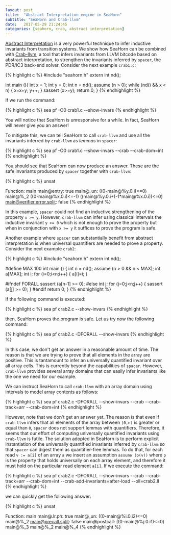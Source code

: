 ```yaml
---
layout: post
title:  "Abstract Interpretation engine in SeaHorn"
subtitle: "SeaHorn and Crab-llvm"
date:   2017-05-29 21:24:45
categories: [seahorn, crab, abstract interpretation]
---
```


[Abstract Interpretation](https://en.wikipedia.org/wiki/Abstract_interpretation) is
a very powerful technique to infer inductive invariants from
transition systems. We show how SeaHorn can be combined
with [Crab-llvm](https://github.com/caballa/crab-llvm), a tool that infers
invariants from LLVM bitcode based on abstract interpretation, to
strengthen the invariants inferred by `spacer`, the PDR/IC3 back-end
solver. Consider the next example `crab1.c`:

{% highlight c  %}
#include "seahorn.h"
extern int nd();

int main (){
  int x = 1;
  int y = 0;
  int n = nd();
  assume (n > 0);
  while (nd() && x < n) {
    x=x+y;
    y++;
  }
  sassert (x>=y);
  return 0;
}
{% endhighlight %}

If we run the command:

{% highlight c %}
     sea pf -O0 crab1.c --show-invars
{% endhighlight %}

You will notice that SeaHorn is unresponsive for a while. In fact,
SeaHorn will never give you an answer!

To mitigate this, we can tell SeaHorn to call `crab-llvm` and use all
the invariants inferred by `crab-llvm` as *lemmas* in `spacer`:

{% highlight c %}
sea pf -O0 crab1.c --show-invars --crab --crab-dom=int
{% endhighlight %}

You should see that SeaHorn can now produce an answer. These are the
safe invariants produced by `spacer` together with `crab-llvm`:

{% highlight c %}
unsat

Function: main
main@entry: true
main@_un:
    ((0-main@%y.0.i)<=0)
	main@%_2
	((0-main@%x.0.i)<=-1)
	((main@%y.0.i+(-1*main@%x.0.i))<=0)
main@verifier.error.split: false
{% endhighlight %}

In this example, `spacer` could not find an inductive strengthening of
the property `x >= y`. However, `crab-llvm` can infer using classical
intervals the inductive invariant `y >= 0` which is not enough to
prove the property but when in conjunction with `x >= y` it suffices
to prove the program is safe.

Another example where `spacer` can substantially benefit from abstract
interpretation is when universal quantifiers are needed to prove a
property. Consider the next example `crab2`:

{% highlight c  %}
#include "seahorn.h"
extern int nd();

#define MAX 100
int main () {
  int n = nd();
  assume (n > 0 && n < MAX);
  int a[MAX];
  int i;
  for (i=0;i<n;i++) {
    a[i]=i;
  }

#ifndef FORALL
  sassert (a[n-1] >= 0);
#else
  int j;
  for (j=0;j<n;j++) {
    sassert (a[j] >= 0);
  }
#endif
  return 0;
}
{% endhighlight %}

If the following command is executed:

{% highlight c %}
        sea pf crab2.c --show-invars
{% endhighlight %}

then, SeaHorn proves the program is safe. Let us try now the following command:

{% highlight c %}
        sea pf crab2.c -DFORALL --show-invars
{% endhighlight %}

In this case, we don't get an answer in a reasonable amount of
time. The reason is that we are trying to prove that all elements in
the array are positive. This is tantamount to infer an universally
quantified invariant over all array cells. This is currently beyond
the capabilities of `spacer`. However, `crab-llvm` provides several
array domains that can easily infer invariants like the one we need
for our example.

We can instruct SeaHorn to call `crab-llvm` with an array domain using
intervals to model array contents as follows:

{% highlight c %}
       sea pf crab2.c -DFORALL --show-invars  --crab --crab-track=arr --crab-dom=int
{% endhighlight %}

However, note that we don't get an answer yet. The reason is that even if `crab-llvm` infers that all elements of the
array between `[0,n)` is greater or equal than `0`, `spacer` does not
support lemmas with quantifiers. Therefore, it seems that our effort
of computing universally quantified invariants using `crab-llvm` is
futile. The solution adopted in SeaHorn is to perform explicit
instantiation of the universally quantified invariants inferred by
`crab-llvm` so that `spacer` can digest them as quantifier-free
lemmas. To do that, for each read `v := a[i]` of an array `a` we
insert an assumption `assume (p(v))` where `p` is the property that
holds universally on each array element, and therefore it must hold on
the particular read element `a[i]`. If we execute the command:

{% highlight c %}
sea pf crab2.c -DFORALL --show-invars  --crab --crab-track=arr --crab-dom=int --crab-add-invariants=after-load  --oll=crab2.ll
{% endhighlight %}

we can quickly get the following answer:

{% highlight c %}
unsat

Function: main
main@.lr.ph: true
main@_un:
		((0-main@%i.0.i2)<=0)
	main@%_2
main@precall.split: false
main@postcall:
		((0-main@%j.0.i1)<=0)
	main@%_3
	main@%_2
	main@%_4
{% endhighlight %}
